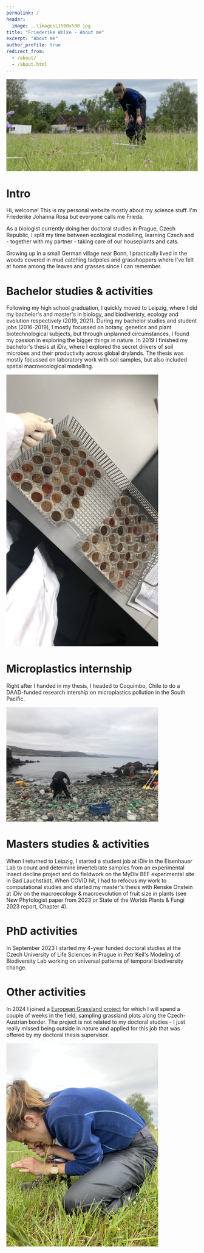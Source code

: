 ```yaml
---
permalink: /
header:
  image: ..\images\1500x500.jpg
title: "Friederike Wölke - About me"
excerpt: "About me"
author_profile: true
redirect_from: 
  - /about/
  - /about.html
---
```


<img src="../images/header.JPG" alt="" width="1000"/>

Intro 
=====
Hi, welcome! This is my personal website mostly about my science stuff. I'm Friederike Johanna Rosa but everyone calls me Frieda. 

As a biologist currently doing her doctoral studies in Prague, Czech Republic, I split my time between ecological modelling, learning Czech and - together with my partner - taking care of our houseplants and cats.

Growing up in a small German village near Bonn, I practically lived in the woods covered in mud catching tadpoles and grasshoppers where I've felt at home among the leaves and grasses since I can remember.

Bachelor studies & activities
=====
Following my high school graduation, I quickly moved to Leipzig, where I did my bachelor's and master's in biology, and biodiveristy, ecology and evolution respectively (2019, 2021). 
During my bachelor studies and student jobs (2016-2019), I mostly focussed on botany, genetics and plant biotechnological subjects, but through unplanned circumstances, I found my passion in exploring the bigger things in nature. In 2019 I finished my bachelor's thesis at iDiv, where I explored the secret drivers of soil microbes and their productivity across global drylands. The thesis was mostly focussed on laboratory work with soil samples, but also included spatial macroecological modelling. 

<img src="../images/IMG_1903.JPG" alt="Bachelor's work]" width="400"/>

Microplastics internship
=====
Right after I handed in my thesis, I headed to Coquimbo, Chile to do a DAAD-funded research intership on microplastics pollution in the South Pacific.

<img src="../images/IMG_5770.jpg" alt="RISE Internship Chile]" width="400"/>

Masters studies & activities
=====
When I returned to Leipzig, I started a student job at iDiv in the Eisenhauer Lab to count and determine invertebrate samples from an experimental insect decline project and do fieldwork on the MyDiv BEF experimental site in Bad Lauchstädt. When COVID hit, I had to refocus my work to computational studies and started my master's thesis with Renske Onstein at iDiv on the macroecology & macroevolution of fruit size in plants (see New Phytologist paper from 2023 or State of the Worlds Plants & Fungi 2023 report, Chapter 4).

PhD activities
=====
In September 2023 I started my 4-year funded doctoral studies at the Czech University of Life Sciences in Prague in Petr Keil's Modeling of Biodiversity Lab working on universal patterns of temporal biodiversity change. 

Other activities
=====
In 2024 I joined a [European Grassland project](https://www.adamclarktheecologist.com/research/grace) for which I will spend a couple of weeks in the field, sampling grassland plots along the Czech-Austrian border. The project is not related to my doctoral studies - I just really missed being outside in nature and applied for this job that was offered by my doctoral thesis supervisor.

<img src="../images/IMG_5069.JPG" alt="Fieldwork GRACE]" width="400"/>

